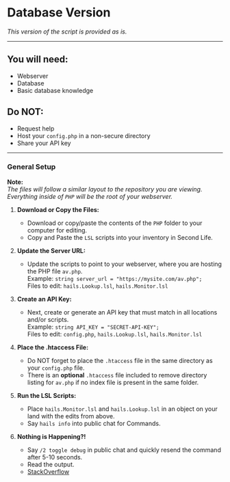 # Database Version
*This version of the script is provided as is.*

---

## You will need:
- Webserver  
- Database  
- Basic database knowledge  

## Do NOT:
- Request help  
- Host your `config.php` in a non-secure directory  
- Share your API key  

---

### General Setup
**Note:**  
*The files will follow a similar layout to the repository you are viewing.*  
*Everything inside of `PHP` will be the root of your webserver.*  

1. **Download or Copy the Files:**
   - Download or copy/paste the contents of the `PHP` folder to your computer for editing.
   - Copy and Paste the `LSL` scripts into your inventory in Second Life.

2. **Update the Server URL:**
   - Update the scripts to point to your webserver, where you are hosting the PHP file `av.php`.  
   Example: `string server_url = "https://mysite.com/av.php";`  
   Files to edit: `hails.Lookup.lsl`, `hails.Monitor.lsl`

3. **Create an API Key:**
   - Next, create or generate an API key that must match in all locations and/or scripts.  
   Example: `string API_KEY = "SECRET-API-KEY";`  
   Files to edit: `config.php`, `hails.Lookup.lsl`, `hails.Monitor.lsl`

4. **Place the .htaccess File:**
   - Do NOT forget to place the `.htaccess` file in the same directory as your `config.php` file.  
   - There is an **optional** `.htaccess` file included to remove directory listing for `av.php` if no index file is present in the same folder.

5. **Run the LSL Scripts:**
   - Place `hails.Monitor.lsl` and `hails.Lookup.lsl` in an object on your land with the edits from above.
   - Say `hails info` into public chat for Commands.

6. **Nothing is Happening?!**
   - Say `/2 toggle debug` in public chat and quickly resend the command after 5-10 seconds.
   - Read the output.
   - [StackOverflow](https://stackoverflow.com/)
